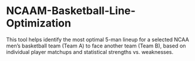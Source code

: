 # NCAAM-Basketball-Line-Optimization
This tool helps identify the most optimal 5-man lineup for a selected NCAA men’s basketball team (Team A) to face another team (Team B), based on individual player matchups and statistical strengths vs. weaknesses.
